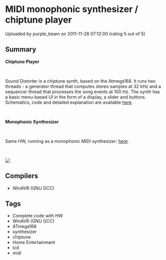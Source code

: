 # MIDI monophonic synthesizer / chiptune player

Uploaded by purple_beam on 2011-11-28 07:12:00 (rating 5 out of 5)

## Summary

**Chiptune Player**


 


Sound Distorter is a chiptune synth, based on the Atmega168. It runs two threads - a generator thread that computes stereo samples at 32 kHz and a sequencer thread that processes the song events at 100 Hz. The synth has a basic menu-based UI in the form of a display, a slider and buttons. Schematics, code and detailed explanation are available [here](http://rdimitrov.info/blog/show.php?entry=Sound%20Distorter).


 


**Monophonic Synthesizer**


 


Same HW, running as a monophonic MIDI synthesizer: [here](http://rdimitrov.info/blog/show.php?entry=Monosynth).


 


![](https://www.avrfreaks.net/sites/default/files/synth2.jpg)

## Compilers

- WinAVR (GNU GCC)

## Tags

- Complete code with HW
- WinAVR (GNU GCC)
- ATmega168
- synthesizer
- chiptune
- Home Entertainment
- lcd
- midi
